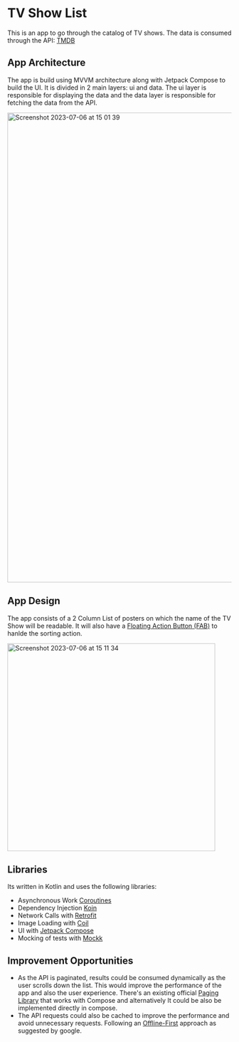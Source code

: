 # TV Show List
This is an app to go through the catalog of TV shows. The data is consumed through the API: [TMDB](https://developer.themoviedb.org/docs)

## App Architecture
The app is build using MVVM architecture along with Jetpack Compose to build the UI.
It is divided in 2 main layers: ui and data. The ui layer is responsible for displaying the data and the data layer is responsible for fetching the data from the API.

<img width="1056" alt="Screenshot 2023-07-06 at 15 01 39" src="https://github.com/zurche/tmdb-show-list/assets/15671525/5758a13d-0489-4de7-bef0-7f1fb87e0897">

## App Design
The app consists of a 2 Column List of posters on which the name of the TV Show will be readable. It will also have a [Floating Action Button (FAB)](https://m2.material.io/components/buttons-floating-action-button) to hanlde the sorting action.

<img width="467" alt="Screenshot 2023-07-06 at 15 11 34" src="https://github.com/zurche/tmdb-show-list/assets/15671525/316e1f1f-a6eb-488e-ae48-4fec7125cf4f">


## Libraries
Its written in Kotlin and uses the following libraries:
 - Asynchronous Work [Coroutines](https://kotlinlang.org/docs/coroutines-overview.html)
 - Dependency Injection [Koin](https://insert-koin.io/)
 - Network Calls with [Retrofit](https://square.github.io/retrofit/)
 - Image Loading with [Coil](https://coil-kt.github.io/coil/)
 - UI with [Jetpack Compose](https://developer.android.com/jetpack/compose)
 - Mocking of tests with [Mockk](https://mockk.io/)

## Improvement Opportunities
* As the API is paginated, results could be consumed dynamically as the user scrolls down the list. This would improve the performance of the app and also the user experience. There's an existing official [Paging Library](https://developer.android.com/jetpack/androidx/releases/paging) that works with Compose and alternatively It could be also be implemented directly in compose.
* The API requests could also be cached to improve the performance and avoid unnecessary requests. Following an [Offline-First](https://developer.android.com/topic/architecture/data-layer/offline-first) approach as suggested by google.
